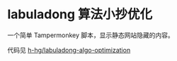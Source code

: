 # labuladong 算法小抄优化

一个简单 Tampermonkey 脚本，显示静态网站隐藏的内容。

代码见 [h-hg/labuladong-algo-optimization](https://github.com/h-hg/labuladong-algo-optimization)
